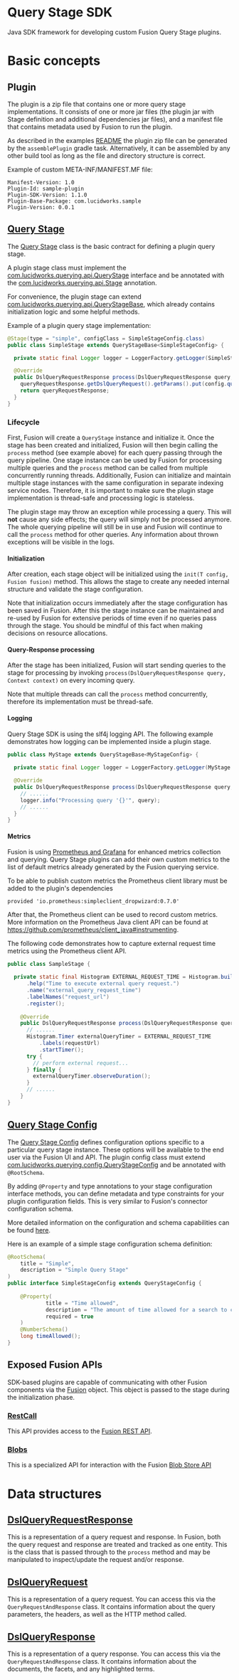 # Query Stage SDK
Java SDK framework for developing custom Fusion Query Stage plugins.

# Basic concepts

## Plugin
The plugin is a zip file that contains one or more query stage implementations. It consists of one or more jar files 
(the plugin jar with Stage definition and additional dependencies jar files), and a manifest file that contains metadata
used by Fusion to run the plugin.

As described in the examples [README](../examples/sample-plugin-stage/README.md) the plugin zip file can be generated by the `assemblePlugin` gradle task. 
Alternatively, it can be assembled by any other build tool as long as the file and directory structure is correct.

Example of custom META-INF/MANIFEST.MF file:
```
Manifest-Version: 1.0
Plugin-Id: sample-plugin
Plugin-SDK-Version: 1.1.0
Plugin-Base-Package: com.lucidworks.sample
Plugin-Version: 0.0.1
```

## [Query Stage](src/main/java/com/lucidworks/querying/api/QueryStage.java)
The [Query Stage](src/main/java/com/lucidworks/querying/api/QueryStage.java) class is the basic contract for defining a plugin query stage.

A plugin stage class must implement the [com.lucidworks.querying.api.QueryStage](src/main/java/com/lucidworks/querying/api/QueryStage.java) 
interface and be annotated with the [com.lucidworks.querying.api.Stage](src/main/java/com/lucidworks/querying/api/Stage.java) 
annotation. 

For convenience, the plugin stage can extend 
[com.lucidworks.querying.api.QueryStageBase](src/main/java/com/lucidworks/querying/api/QueryStageBase.java), which
already contains initialization logic and some helpful methods.

Example of a plugin query stage implementation:
```java
@Stage(type = "simple", configClass = SimpleStageConfig.class)
public class SimpleStage extends QueryStageBase<SimpleStageConfig> {

  private static final Logger logger = LoggerFactory.getLogger(SimpleStage.class);

  @Override
  public DslQueryRequestResponse process(DslQueryRequestResponse query, Context context) {
    queryRequestResponse.getDslQueryRequest().getParams().put(config.queryParam(), config.value());
    return queryRequestResponse;
  }
}
```

### Lifecycle
First, Fusion will create a `QueryStage` instance and initialize it. Once the stage has been created and initialized, Fusion will then begin calling the `process` method (see example above) for each query passing through the query pipeline. One stage instance can be used by Fusion for processing multiple queries and the `process` method can be called from multiple concurrently running threads. Additionally, Fusion can initialize and maintain multiple stage instances with the same configuration in separate indexing service nodes. Therefore, it is important to make sure the plugin stage implementation is thread-safe and processing logic is stateless.

The plugin stage may throw an exception while processing a query. This will **not** cause any side effects; the query will simply not be processed anymore. The whole querying pipeline will still be in use and Fusion will continue to call the `process` method for other queries. Any information about thrown exceptions will be visible in the logs.

#### Initialization
After creation, each stage object will be initialized using the `init(T config, Fusion fusion)` method. This allows the stage to create any needed internal structure and validate the stage configuration. 

Note that initialization occurs immediately after the stage configuration has been saved in Fusion. After this the stage instance can be maintained and re-used by Fusion for extensive periods of time even if no queries pass through the stage. You should be mindful of this fact when making decisions on resource allocations.

#### Query-Response processing
After the stage has been initialized, Fusion will start sending queries to the stage for processing by invoking 
`process(DslQueryRequestResponse query, Context context)` on every incoming query.

Note that multiple threads can call the `process` method concurrently, therefore its implementation must be thread-safe.

#### Logging
Query Stage SDK is using the slf4j logging API. The following example demonstrates how logging can be implemented inside a plugin stage.

```java
public class MyStage extends QueryStageBase<MyStageConfig> {
  
  private static final Logger logger = LoggerFactory.getLogger(MyStage.class);

  @Override
  public DslQueryRequestResponse process(DslQueryRequestResponse query, Context context) {
    // ......
    logger.info("Processing query '{}'", query);
    // ......
  }
}
```

#### Metrics
Fusion is using [Prometheus and Grafana](https://doc.lucidworks.com/fusion-server/latest/concepts/system/prometheus-grafana/index.html) 
for enhanced metrics collection and querying. Query Stage plugins can add their own custom metrics to the list of 
default metrics already generated by the Fusion querying service.

To be able to publish custom metrics the Prometheus client library must be added to the plugin's dependencies
```
provided 'io.prometheus:simpleclient_dropwizard:0.7.0'
```
After that, the Prometheus client can be used to record custom metrics. More information on the Prometheus Java client API can be found at https://github.com/prometheus/client_java#instrumenting.

The following code demonstrates how to capture external request time metrics using the Prometheus client API.

```java
public class SampleStage {

  private static final Histogram EXTERNAL_REQUEST_TIME = Histogram.build()
      .help("Time to execute external query request.")
      .name("external_query_request_time")
      .labelNames("request_url")
      .register();
  
    @Override
    public DslQueryRequestResponse process(DslQueryRequestResponse query, Context context) {
      // ......
      Histogram.Timer externalQueryTimer = EXTERNAL_REQUEST_TIME
          .labels(requestUrl)
          .startTimer();
      try {
        // perform external request...
      } finally {
        externalQueryTimer.observeDuration();
      }
      // ......
    }
}
```

## [Query Stage Config](src/main/java/com/lucidworks/querying/config/QueryStageConfig.java)
The [Query Stage Config](src/main/java/com/lucidworks/querying/config/QueryStageConfig.java) defines configuration options specific to a particular query stage instance. These options will be available to the end user via the Fusion UI and API. The plugin config class must extend 
[com.lucidworks.querying.config.QueryStageConfig](src/main/java/com/lucidworks/querying/config/QueryStageConfig.java) and be annotated with `@RootSchema`. 

By adding `@Property` and type annotations to your stage configuration interface methods, you can define metadata and type constraints for your plugin configuration fields. This is very similar to Fusion's connector configuration schema.

More detailed information on the configuration and schema capabilities can be found 
[here](https://doc.lucidworks.com/how-to/java-connector-dev.html#java-sdk-configuration).

Here is an example of a simple stage configuration schema definition:

```java
@RootSchema(
    title = "Simple",
    description = "Simple Query Stage"
)
public interface SimpleStageConfig extends QueryStageConfig {
    
    @Property(
            title = "Time allowed",
            description = "The amount of time allowed for a search to complete.",
            required = true
    )
    @NumberSchema()
    long timeAllowed();
}

```

## Exposed Fusion APIs
SDK-based plugins are capable of communicating with other Fusion components via the [Fusion](src/main/java/com/lucidworks/querying/api/fusion/Fusion.java) object. This object is passed to the stage during the initialization phase. 

### [RestCall](src/main/java/com/lucidworks/querying/api/fusion/RestCall.java)
This API provides access to the [Fusion REST API](https://doc.lucidworks.com/fusion-server/5.3/reference/api/quick-reference-guide.html).  

### [Blobs](src/main/java/com/lucidworks/querying/api/fusion/Blobs.java)
This is a specialized API for interaction with the Fusion [Blob Store API](https://doc.lucidworks.com/fusion-server/5.3/reference/api/blob-store-api.html)

# Data structures

## [DslQueryRequestResponse](src/main/java/com/lucidworks/querying/api/DslQueryRequestResponse.java)
This is a representation of a query request and response. In Fusion, both the query request and response are treated and tracked as one entity. This is the class that is passed through to the `process` method and may be manipulated to inspect/update the request and/or response.

## [DslQueryRequest](src/main/java/com/lucidworks/querying/api/DslQueryRequest.java)
This is a representation of a query request. You can access this via the `QueryRequestAndResponse` class. It contains information about the query parameters, the headers, as well as the HTTP method called.

## [DslQueryResponse](src/main/java/com/lucidworks/querying/api/DslQueryResponse.java)
This is a representation of a query response. You can access this via the `QueryRequestAndResponse` class. It contains information about the documents, the facets, and any highlighted terms. 
